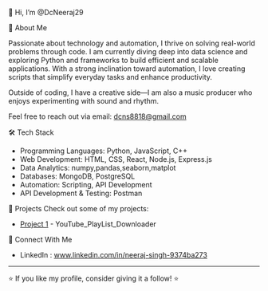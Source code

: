 👋 Hi, I’m @DcNeeraj29

👀 About Me

Passionate about technology and automation, I thrive on solving real-world problems through code. I am currently diving deep into data science and exploring Python and frameworks to build efficient and scalable applications. With a strong inclination toward automation, I love creating scripts that simplify everyday tasks and enhance productivity.

Outside of coding, I have a creative side—I am also a music producer who enjoys experimenting with sound and rhythm.

Feel free to reach out via email: dcns8818@gmail.com

🛠 Tech Stack
- Programming Languages: Python, JavaScript, C++
- Web Development: HTML, CSS, React, Node.js, Express.js
- Data Analytics: numpy,pandas,seaborn,matplot
- Databases: MongoDB, PostgreSQL
- Automation: Scripting, API Development
- API Development & Testing: Postman

📂 Projects
Check out some of my projects:
- [Project 1](#) - YouTube_PlayList_Downloader

🤝 Connect With Me
- LinkedIn : www.linkedin.com/in/neeraj-singh-9374ba273


---
⭐ If you like my profile, consider giving it a follow! ⭐
